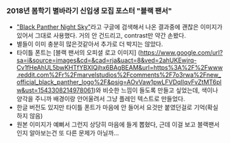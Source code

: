 ### 2018년 봄학기 별바라기 신입생 모집 포스터 "블랙 팬서"
- ["Black Panther Night Sky"](https://www.google.com/search?q=black+panther+night+sky&safe=active&source=lnms&tbm=isch&sa=X&ved=0ahUKEwjh0oXv1PHeAhXHi7wKHQXKAQkQ_AUIDigB&biw=927&bih=968)라고 구글에 검색해서 나온 결과중에 괜찮은 이미지가 있어서 그대로 사용했다. 거의 안 건드리고, contrast만 약간 손봤다.
- 별들이 이미 충분히 많은것같아서 추가로 더 박지는 않았다.
- 타이틀 폰트는 [블랙 팬서의 오피셜 로고 이미지] (https://www.google.com/url?sa=i&source=images&cd=&cad=rja&uact=8&ved=2ahUKEwjrq-Cv1fHeAhUL5bwKHTfYBXIQjhx6BAgBEAM&url=https%3A%2F%2Fwww.reddit.com%2Fr%2Fmarvelstudios%2Fcomments%2F7o3rwa%2Fnew_official_black_panther_logo%2F&psig=AOvVaw1pwLFVDqIIqvFvZtMT6plw&ust=1543308214978061)와 비슷한 느낌이 들도록 만들고 싶었는데, 색이나 양각을 주니까 배경이랑 안어울려서 그냥 플레인 텍스트로 만들었다.
- 한글 버전도 있지만 타이틀 폰트가 마음에 안 들어서 요것만 붙였던걸로 기억(확실하지 않음)
- 원본 이미지가 예뻐서 그런지 상당히 마음에 들게 뽑혔다, 근데 이걸 보고 블랙팬서인지 알아보는건 또 다른 문제가 아닐까... 